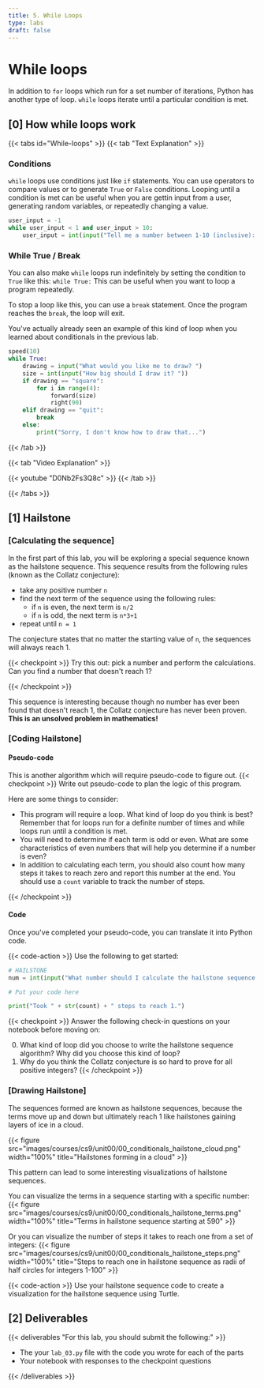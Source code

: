 ```yaml
---
title: 5. While Loops
type: labs
draft: false
---
```


# While loops

In addition to `for` loops which run for a set number of iterations, Python has another type
of loop. `while` loops iterate until a particular condition is met.
## [0] How while loops work
{{< tabs id="While-loops" >}}
{{< tab "Text Explanation" >}}
### Conditions
`while` loops use conditions just like `if` statements. You can use operators to compare
values or to generate `True` or `False` conditions. Looping until a condition is met
can be useful when you are gettin input from a user, generating random variables,
or repeatedly changing a value.

```python
user_input = -1
while user_input < 1 and user_input > 10:
    user_input = int(input("Tell me a number between 1-10 (inclusive): "))

```

### While True / Break
You can also make `while` loops run indefinitely by setting the condition to `True` like
this: `while True:`  This can be useful when you want to loop a program repeatedly.

To stop a loop like this, you can use a `break` statement. Once the program reaches the
`break`, the loop will exit.

You've actually already seen an example of this kind of loop when you learned about
conditionals in the previous lab.

```python
speed(10)
while True:
    drawing = input("What would you like me to draw? ")
    size = int(input("How big should I draw it? "))
    if drawing == "square":
        for i in range(4):
            forward(size)
            right(90)
    elif drawing == "quit":
        break
    else:
        print("Sorry, I don't know how to draw that...")
```
{{< /tab >}}

{{< tab "Video Explanation" >}}

{{< youtube "D0Nb2Fs3Q8c" >}}
{{< /tab >}}

{{< /tabs >}}


## [1] Hailstone
### [Calculating the sequence]
In the first part of this lab, you will be exploring a special sequence known as the
hailstone sequence. This sequence results from the following rules (known as the Collatz
conjecture):

- take any positive number `n`
- find the next term of the sequence using the following rules:
    - if `n` is even, the next term is `n/2`
    - if `n` is odd, the next term is `n*3+1`
- repeat until `n = 1`

The conjecture states that no matter the starting value of `n`, the sequences will always
reach 1.

{{< checkpoint >}} Try this out: pick a number and perform the calculations. Can you find a
number that doesn't reach 1?

{{< /checkpoint >}}

This sequence is interesting because though no number has ever been found that doesn't reach 1,
the Collatz conjecture has never been proven. **This is an unsolved problem in mathematics!**

### [Coding Hailstone]

#### Pseudo-code
This is another algorithm which will require pseudo-code to figure out.
{{< checkpoint >}}
 Write out pseudo-code to plan the logic of this program.

Here are some things to consider:
- This program will require a loop. What kind of loop do you think is best? Remember that
for loops run for a definite number of times and while loops run until a condition is met.
- You will need to determine if each term is odd or even. What are some characteristics
of even numbers that will help you determine if a number is even?
- In addition to calculating each term, you should also count how many steps it takes to
reach zero and report this number at the end. You should use a `count` variable
to track the number of steps.

{{< /checkpoint >}}

#### Code
Once you've completed your pseudo-code, you can translate it into Python code.

{{< code-action >}} Use the following to get started:

```python
# HAILSTONE
num = int(input("What number should I calculate the hailstone sequence of? "))

# Put your code here

print("Took " + str(count) + " steps to reach 1.")
```

{{< checkpoint >}}
Answer the following check-in questions on your notebook before moving on:

0. What kind of loop did you choose to write the hailstone sequence algorithm? Why did you choose
this kind of loop?
0. Why do you think the Collatz conjecture is so hard to prove for all positive integers?
{{< /checkpoint >}}

### [Drawing Hailstone]
The sequences formed are known as hailstone sequences, because the terms move up
and down but ultimately reach 1 like hailstones gaining layers of ice in a cloud.

{{< figure src="images/courses/cs9/unit00/00_conditionals_hailstone_cloud.png" width="100%" title="Hailstones forming in a cloud" >}}

This pattern can lead to some interesting visualizations of hailstone sequences.

You can visualize the terms in a sequence starting with a specific number:
{{< figure src="images/courses/cs9/unit00/00_conditionals_hailstone_terms.png" width="100%" title="Terms in hailstone sequence starting at 590" >}}

Or you can visualize the number of steps it takes to reach one from a set of integers:
{{< figure src="images/courses/cs9/unit00/00_conditionals_hailstone_steps.png" width="100%" title="Steps to reach one in hailstone sequence as radii of half circles for integers 1-100" >}}

{{< code-action >}} Use your hailstone sequence code to create a visualization for the
hailstone sequence using Turtle.

## [2] Deliverables
{{< deliverables "For this lab, you should submit the following:" >}}

- The your `lab_03.py` file with the code you wrote for each of the parts
- Your notebook with responses to the checkpoint questions

{{< /deliverables >}}
